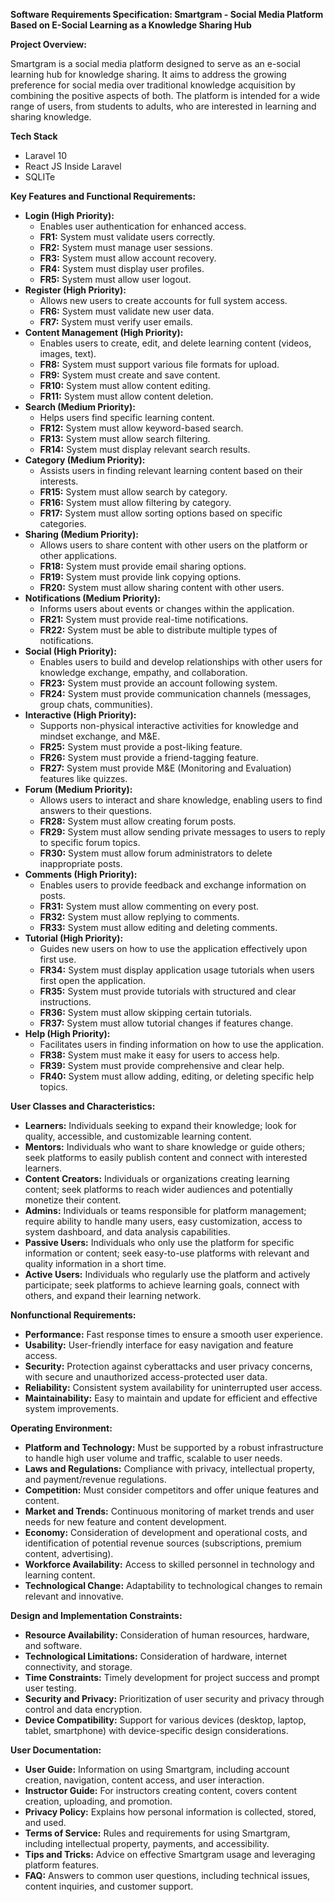 **Software Requirements Specification: Smartgram - Social Media Platform Based on E-Social Learning as a Knowledge Sharing Hub**

**Project Overview:**

Smartgram is a social media platform designed to serve as an e-social learning hub for knowledge sharing. It aims to address the growing preference for social media over traditional knowledge acquisition by combining the positive aspects of both. The platform is intended for a wide range of users, from students to adults, who are interested in learning and sharing knowledge.

**Tech Stack**
- Laravel 10
- React JS Inside Laravel
- SQLITe

**Key Features and Functional Requirements:**

  * **Login (High Priority):**
      * Enables user authentication for enhanced access.
      * **FR1:** System must validate users correctly.
      * **FR2:** System must manage user sessions.
      * **FR3:** System must allow account recovery.
      * **FR4:** System must display user profiles.
      * **FR5:** System must allow user logout.
  * **Register (High Priority):**
      * Allows new users to create accounts for full system access.
      * **FR6:** System must validate new user data.
      * **FR7:** System must verify user emails.
  * **Content Management (High Priority):**
      * Enables users to create, edit, and delete learning content (videos, images, text).
      * **FR8:** System must support various file formats for upload.
      * **FR9:** System must create and save content.
      * **FR10:** System must allow content editing.
      * **FR11:** System must allow content deletion.
  * **Search (Medium Priority):**
      * Helps users find specific learning content.
      * **FR12:** System must allow keyword-based search.
      * **FR13:** System must allow search filtering.
      * **FR14:** System must display relevant search results.
  * **Category (Medium Priority):**
      * Assists users in finding relevant learning content based on their interests.
      * **FR15:** System must allow search by category.
      * **FR16:** System must allow filtering by category.
      * **FR17:** System must allow sorting options based on specific categories.
  * **Sharing (Medium Priority):**
      * Allows users to share content with other users on the platform or other applications.
      * **FR18:** System must provide email sharing options.
      * **FR19:** System must provide link copying options.
      * **FR20:** System must allow sharing content with other users.
  * **Notifications (Medium Priority):**
      * Informs users about events or changes within the application.
      * **FR21:** System must provide real-time notifications.
      * **FR22:** System must be able to distribute multiple types of notifications.
  * **Social (High Priority):**
      * Enables users to build and develop relationships with other users for knowledge exchange, empathy, and collaboration.
      * **FR23:** System must provide an account following system.
      * **FR24:** System must provide communication channels (messages, group chats, communities).
  * **Interactive (High Priority):**
      * Supports non-physical interactive activities for knowledge and mindset exchange, and M\&E.
      * **FR25:** System must provide a post-liking feature.
      * **FR26:** System must provide a friend-tagging feature.
      * **FR27:** System must provide M\&E (Monitoring and Evaluation) features like quizzes.
  * **Forum (Medium Priority):**
      * Allows users to interact and share knowledge, enabling users to find answers to their questions.
      * **FR28:** System must allow creating forum posts.
      * **FR29:** System must allow sending private messages to users to reply to specific forum topics.
      * **FR30:** System must allow forum administrators to delete inappropriate posts.
  * **Comments (High Priority):**
      * Enables users to provide feedback and exchange information on posts.
      * **FR31:** System must allow commenting on every post.
      * **FR32:** System must allow replying to comments.
      * **FR33:** System must allow editing and deleting comments.
  * **Tutorial (High Priority):**
      * Guides new users on how to use the application effectively upon first use.
      * **FR34:** System must display application usage tutorials when users first open the application.
      * **FR35:** System must provide tutorials with structured and clear instructions.
      * **FR36:** System must allow skipping certain tutorials.
      * **FR37:** System must allow tutorial changes if features change.
  * **Help (High Priority):**
      * Facilitates users in finding information on how to use the application.
      * **FR38:** System must make it easy for users to access help.
      * **FR39:** System must provide comprehensive and clear help.
      * **FR40:** System must allow adding, editing, or deleting specific help topics.

**User Classes and Characteristics:**

  * **Learners:** Individuals seeking to expand their knowledge; look for quality, accessible, and customizable learning content.
  * **Mentors:** Individuals who want to share knowledge or guide others; seek platforms to easily publish content and connect with interested learners.
  * **Content Creators:** Individuals or organizations creating learning content; seek platforms to reach wider audiences and potentially monetize their content.
  * **Admins:** Individuals or teams responsible for platform management; require ability to handle many users, easy customization, access to system dashboard, and data analysis capabilities.
  * **Passive Users:** Individuals who only use the platform for specific information or content; seek easy-to-use platforms with relevant and quality information in a short time.
  * **Active Users:** Individuals who regularly use the platform and actively participate; seek platforms to achieve learning goals, connect with others, and expand their learning network.

**Nonfunctional Requirements:**

  * **Performance:** Fast response times to ensure a smooth user experience.
  * **Usability:** User-friendly interface for easy navigation and feature access.
  * **Security:** Protection against cyberattacks and user privacy concerns, with secure and unauthorized access-protected user data.
  * **Reliability:** Consistent system availability for uninterrupted user access.
  * **Maintainability:** Easy to maintain and update for efficient and effective system improvements.

**Operating Environment:**

  * **Platform and Technology:** Must be supported by a robust infrastructure to handle high user volume and traffic, scalable to user needs.
  * **Laws and Regulations:** Compliance with privacy, intellectual property, and payment/revenue regulations.
  * **Competition:** Must consider competitors and offer unique features and content.
  * **Market and Trends:** Continuous monitoring of market trends and user needs for new feature and content development.
  * **Economy:** Consideration of development and operational costs, and identification of potential revenue sources (subscriptions, premium content, advertising).
  * **Workforce Availability:** Access to skilled personnel in technology and learning content.
  * **Technological Change:** Adaptability to technological changes to remain relevant and innovative.

**Design and Implementation Constraints:**

  * **Resource Availability:** Consideration of human resources, hardware, and software.
  * **Technological Limitations:** Consideration of hardware, internet connectivity, and storage.
  * **Time Constraints:** Timely development for project success and prompt user testing.
  * **Security and Privacy:** Prioritization of user security and privacy through control and data encryption.
  * **Device Compatibility:** Support for various devices (desktop, laptop, tablet, smartphone) with device-specific design considerations.

**User Documentation:**

  * **User Guide:** Information on using Smartgram, including account creation, navigation, content access, and user interaction.
  * **Instructor Guide:** For instructors creating content, covers content creation, uploading, and promotion.
  * **Privacy Policy:** Explains how personal information is collected, stored, and used.
  * **Terms of Service:** Rules and requirements for using Smartgram, including intellectual property, payments, and accessibility.
  * **Tips and Tricks:** Advice on effective Smartgram usage and leveraging platform features.
  * **FAQ:** Answers to common user questions, including technical issues, content inquiries, and customer support.
